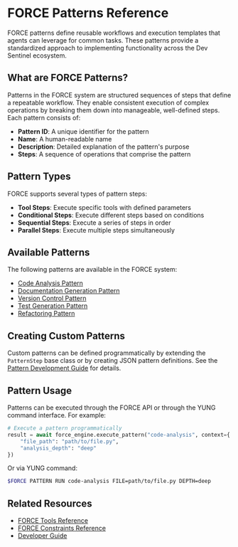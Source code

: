 # FORCE Patterns Reference

FORCE patterns define reusable workflows and execution templates that agents can leverage for common tasks. These patterns provide a standardized approach to implementing functionality across the Dev Sentinel ecosystem.

## What are FORCE Patterns?

Patterns in the FORCE system are structured sequences of steps that define a repeatable workflow. They enable consistent execution of complex operations by breaking them down into manageable, well-defined steps. Each pattern consists of:

- **Pattern ID**: A unique identifier for the pattern
- **Name**: A human-readable name
- **Description**: Detailed explanation of the pattern's purpose
- **Steps**: A sequence of operations that comprise the pattern

## Pattern Types

FORCE supports several types of pattern steps:

- **Tool Steps**: Execute specific tools with defined parameters
- **Conditional Steps**: Execute different steps based on conditions
- **Sequential Steps**: Execute a series of steps in order
- **Parallel Steps**: Execute multiple steps simultaneously

## Available Patterns

The following patterns are available in the FORCE system:

- [Code Analysis Pattern](code-analysis.md)
- [Documentation Generation Pattern](documentation-generation.md)
- [Version Control Pattern](version-control.md)
- [Test Generation Pattern](test-generation.md)
- [Refactoring Pattern](refactoring.md)

## Creating Custom Patterns

Custom patterns can be defined programmatically by extending the `PatternStep` base class or by creating JSON pattern definitions. See the [Pattern Development Guide](../../developer/pattern-development.md) for details.

## Pattern Usage

Patterns can be executed through the FORCE API or through the YUNG command interface. For example:

```python
# Execute a pattern programmatically
result = await force_engine.execute_pattern("code-analysis", context={
    "file_path": "path/to/file.py",
    "analysis_depth": "deep"
})
```

Or via YUNG command:

```bash
$FORCE PATTERN RUN code-analysis FILE=path/to/file.py DEPTH=deep
```

## Related Resources

- [FORCE Tools Reference](../tools/index.md)
- [FORCE Constraints Reference](../constraints/index.md)
- [Developer Guide](../../developer/index.md)
